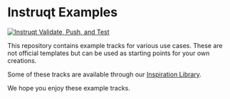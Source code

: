 # Instruqt Examples
[![Instruqt Validate, Push, and Test](https://github.com/instruqt/examples/actions/workflows/prod-track-test.yml/badge.svg)](https://github.com/instruqt/examples/actions/workflows/prod-track-test.yml)

This repository contains example tracks for various use cases. These are not official templates but can be used as starting points for your own creations.

Some of these tracks are available through our [Inspiration Library](https://play.instruqt.com/inspiration-library).

We hope you enjoy these example tracks.
